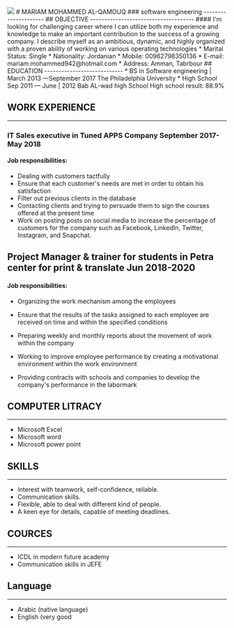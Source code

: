 <img src= "C:\Users\SquareOne\Desktop\mariam">
# MARIAM MOHAMMED AL-QAMOUQ
### software engineering
---------------------
## OBJECTIVE 
-------------------------------------
#### I'm looking for challenging career where I can utilize both my experience and knowledge to make an important contribution to the success of a growing company. I describe myself as an ambitious, dynamic, and highly organized with a proven ability of working on various operating technologies
* Marital Status: Single
* Nationality: Jordanian
* Mobile: 00962798350136
* E-mail: mariam.mohammed942@hotmail.com 
* Address: Amman, Tabrbour
## EDUCATION
----------------------------
* BS in Software engineering	| March 2013 —September 2017 The Philadelphia University
*	High School	Sep 2011 — June | 2012 Bab AL-wad high School High school result: 88.9%

## WORK EXPERIENCE
--------------------------------

### IT Sales executive in Tuned APPS Company	September 2017- May 2018
#### Job responsibilities:
* Dealing with customers tactfully
* Ensure that each customer's needs are met in order to obtain his satisfaction
* Filter out previous clients in the database
* Contacting clients and trying to persuade them to sign the courses offered at the present time
* Work on posting posts on social media to increase the percentage of customers for the company such as Facebook, LinkedIn, Twitter, Instagram, and Snapchat.

## Project Manager & trainer for students in Petra center for print & translate	 Jun 2018-2020
#### Job responsibilities:

* Organizing the work mechanism among the employees
*	Ensure that the results of the tasks assigned to each employee are received on time and within the specified conditions
 
*	Preparing weekly and monthly reports about the movement of work within the company
*	Working to improve employee performance by creating a motivational environment within the work environment
*	Providing contracts with schools and companies to develop the company's performance in the labormark
## COMPUTER LITRACY
----------------------
*	Microsoft Excel
*	Microsoft word
*	Microsoft power point
## SKILLS
--------------------------
* Interest with teamwork, self-confidence, reliable.
* Communication skills.
* Flexible, able to deal with different kind of people.
* A keen eye for details, capable of meeting deadlines.

## COURCES
-----------------------
* ICDL in modern future academy
* Communication skills in JEFE

## Language
-----------------
*	Arabic (native language)
*	English (very good



